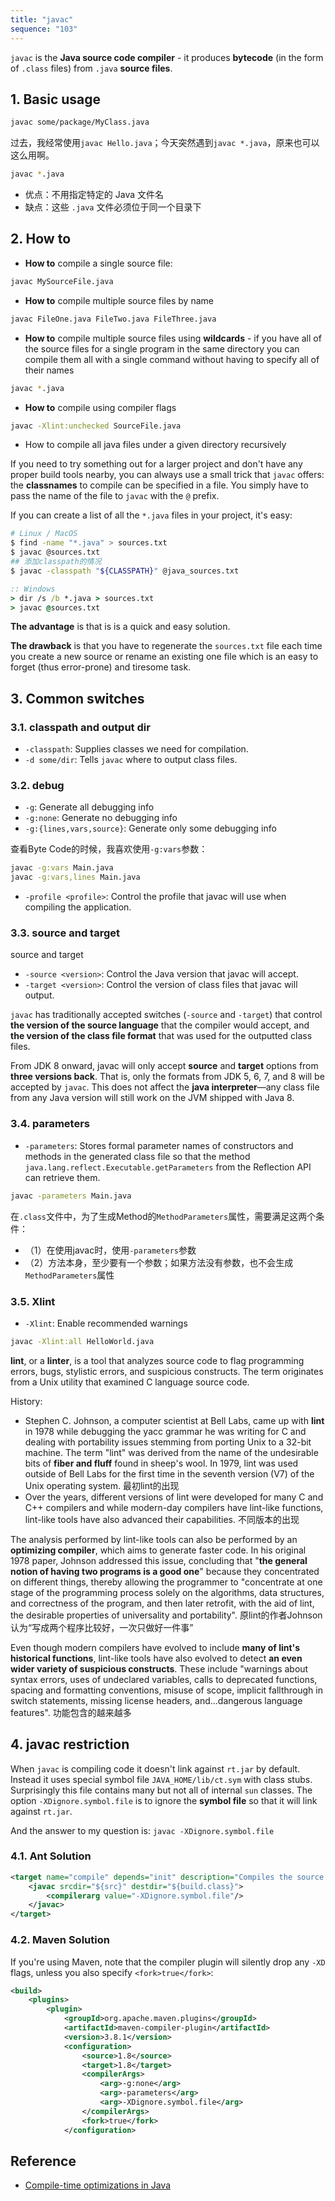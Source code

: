 ```yaml
---
title: "javac"
sequence: "103"
---
```


`javac` is the **Java source code compiler** - it produces **bytecode** (in the form of `.class` files) from `.java` **source files**.

## 1. Basic usage

```bash
javac some/package/MyClass.java
```

过去，我经常使用`javac Hello.java`；今天突然遇到`javac *.java`，原来也可以这么用啊。

```bash
javac *.java
```

- 优点：不用指定特定的 Java 文件名
- 缺点：这些 `.java` 文件必须位于同一个目录下

## 2. How to

- **How to** compile a single source file:

```bash
javac MySourceFile.java
```

- **How to** compile multiple source files by name

```bash
javac FileOne.java FileTwo.java FileThree.java
```

- **How to** compile multiple source files using **wildcards** - if you have all of the source files for a single program in the same directory you can compile them all with a single command without having to specify all of their names

```bash
javac *.java
```

- **How to** compile using compiler flags

```bash
javac -Xlint:unchecked SourceFile.java
```

- How to compile all java files under a given directory recursively

If you need to try something out for a larger project and don't have any proper build tools nearby, you can always use a small trick that `javac` offers: the **classnames** to compile can be specified in a file. You simply have to pass the name of the file to `javac` with the `@` prefix.

If you can create a list of all the `*.java` files in your project, it's easy:

```bash
# Linux / MacOS
$ find -name "*.java" > sources.txt
$ javac @sources.txt
## 添加classpath的情况
$ javac -classpath "${CLASSPATH}" @java_sources.txt
```

```cmd
:: Windows
> dir /s /b *.java > sources.txt
> javac @sources.txt
```

**The advantage** is that is is a quick and easy solution.

**The drawback** is that you have to regenerate the `sources.txt` file each time you create a new source or rename an existing one file which is an easy to forget (thus error-prone) and tiresome task.

## 3. Common switches

### 3.1. classpath and output dir

- `-classpath`: Supplies classes we need for compilation.
- `-d some/dir`: Tells `javac` where to output class files.

### 3.2. debug

- `-g`: Generate all debugging info
- `-g:none`: Generate no debugging info
- `-g:{lines,vars,source}`: Generate only some debugging info

查看Byte Code的时候，我喜欢使用`-g:vars`参数：

```bash
javac -g:vars Main.java
javac -g:vars,lines Main.java
```

- `-profile <profile>`: Control the profile that javac will use when compiling the application.

### 3.3. source and target

source and target

- `-source <version>`: Control the Java version that javac will accept.
- `-target <version>`: Control the version of class files that javac will output.

`javac` has traditionally accepted switches (`-source` and `-target`) that control **the version of the source language** that the compiler would accept, and **the version of the class file format** that was used for the outputted class files.

From JDK 8 onward, javac will only accept **source** and **target** options from **three versions back**. That is, only the formats from JDK 5, 6, 7, and 8 will be accepted by `javac`. This does not affect the **java interpreter**—any class file from any Java version will still work on the JVM shipped with Java 8.

### 3.4. parameters

- `-parameters`: Stores formal parameter names of constructors and methods in the generated class file so that the method `java.lang.reflect.Executable.getParameters` from the Reflection API can retrieve them.

```bash
javac -parameters Main.java
```

在`.class`文件中，为了生成Method的`MethodParameters`属性，需要满足这两个条件：

- （1）在使用javac时，使用`-parameters`参数
- （2）方法本身，至少要有一个参数；如果方法没有参数，也不会生成`MethodParameters`属性

### 3.5. Xlint

- `-Xlint`: Enable recommended warnings

```bash
javac -Xlint:all HelloWorld.java
```

**lint**, or a **linter**, is a tool that analyzes source code to flag programming errors, bugs, stylistic errors, and suspicious constructs. The term originates from a Unix utility that examined C language source code.

History:

- Stephen C. Johnson, a computer scientist at Bell Labs, came up with **lint** in 1978 while debugging the yacc grammar he was writing for C and dealing with portability issues stemming from porting Unix to a 32-bit machine. The term "lint" was derived from the name of the undesirable bits of **fiber and fluff** found in sheep's wool. In 1979, lint was used outside of Bell Labs for the first time in the seventh version (V7) of the Unix operating system. 最初lint的出现
- Over the years, different versions of lint were developed for many C and C++ compilers and while modern-day compilers have lint-like functions, lint-like tools have also advanced their capabilities. 不同版本的出现

The analysis performed by lint-like tools can also be performed by an **optimizing compiler**, which aims to generate faster code. In his original 1978 paper, Johnson addressed this issue, concluding that "**the general notion of having two programs is a good one**" because they concentrated on different things, thereby allowing the programmer to "concentrate at one stage of the programming process solely on the algorithms, data structures, and correctness of the program, and then later retrofit, with the aid of lint, the desirable properties of universality and portability". 原lint的作者Johnson认为“写成两个程序比较好，一次只做好一件事”

Even though modern compilers have evolved to include **many of lint's historical functions**, lint-like tools have also evolved to detect **an even wider variety of suspicious constructs**. These include "warnings about syntax errors, uses of undeclared variables, calls to deprecated functions, spacing and formatting conventions, misuse of scope, implicit fallthrough in switch statements, missing license headers, and...dangerous language features". 功能包含的越来越多

## 4. javac restriction

When `javac` is compiling code it doesn't link against `rt.jar` by default. Instead it uses special symbol file `JAVA_HOME/lib/ct.sym` with class stubs. Surprisingly this file contains many but not all of internal `sun` classes. The option `-XDignore.symbol.file` is to ignore the **symbol file** so that it will link against `rt.jar`.

And the answer to my question is: `javac -XDignore.symbol.file`

### 4.1. Ant Solution

```xml
<target name="compile" depends="init" description="Compiles the source code">
    <javac srcdir="${src}" destdir="${build.class}">
        <compilerarg value="-XDignore.symbol.file"/>
    </javac>
</target>
```

### 4.2. Maven Solution

If you're using Maven, note that the compiler plugin will silently drop any `-XD` flags, unless you also specify `<fork>true</fork>`:

```xml
<build>
    <plugins>
        <plugin>
            <groupId>org.apache.maven.plugins</groupId>
            <artifactId>maven-compiler-plugin</artifactId>
            <version>3.8.1</version>
            <configuration>
                <source>1.8</source>
                <target>1.8</target>
                <compilerArgs>
                    <arg>-g:none</arg>
                    <arg>-parameters</arg>
                    <arg>-XDignore.symbol.file</arg>
                </compilerArgs>
                <fork>true</fork>
            </configuration>
```

## Reference

- [Compile-time optimizations in Java](https://fekir.info/post/compile-time-optimizations-in-java/)
